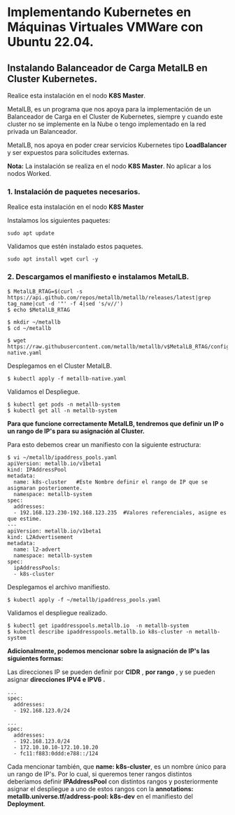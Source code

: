 # Implementando Kubernetes en Máquinas Virtuales VMWare con Ubuntu 22.04.

## Instalando Balanceador de Carga MetalLB en Cluster Kubernetes.
Realice esta instalación en el nodo **K8S Master**.

MetalLB, es un programa que nos apoya para la implementación de un Balanceador de Carga en el Cluster de Kubernetes, siempre y cuando este cluster no se implemente en la Nube o tengo implementado en la red privada un Balanceador.

MetalLB, nos apoya en poder crear servicios Kubernetes tipo **LoadBalancer** y ser expuestos para solicitudes externas.


**Nota:** La instalación se realiza en el nodo **K8S Master**. No aplicar a los nodos Worked.

### 1. Instalación de paquetes necesarios.
Realice esta instalación en el nodo **K8S Master**

Instalamos los siguientes paquetes:

```
sudo apt update
```

Validamos que estén instalado estos paquetes.

```
sudo apt install wget curl -y
```

### 2. Descargamos el manifiesto e instalamos MetalLB.

```
$ MetalLB_RTAG=$(curl -s https://api.github.com/repos/metallb/metallb/releases/latest|grep tag_name|cut -d '"' -f 4|sed 's/v//')
$ echo $MetalLB_RTAG
```
```
$ mkdir ~/metallb
$ cd ~/metallb

$ wget https://raw.githubusercontent.com/metallb/metallb/v$MetalLB_RTAG/config/manifests/metallb-native.yaml
```

Desplegamos en el Cluster MetalLB.

```
$ kubectl apply -f metallb-native.yaml
```

Validamos el Despliegue.

```
$ kubectl get pods -n metallb-system
$ kubectl get all -n metallb-system
```


**Para que funcione correctamente MetalLB, tendremos que definir un IP o un rango de IP's para su asignación al Cluster.**

Para esto debemos crear un manifiesto con la siguiente estructura:

```
$ vi ~/metallb/ipaddress_pools.yaml
apiVersion: metallb.io/v1beta1
kind: IPAddressPool
metadata:
  name: k8s-cluster   #Este Nombre definir el rango de IP que se asigmaran posteriomente.
  namespace: metallb-system
spec:
  addresses:
  - 192.168.123.230-192.168.123.235  #Valores referenciales, asigne es que estime.
---
apiVersion: metallb.io/v1beta1
kind: L2Advertisement
metadata:
  name: l2-advert
  namespace: metallb-system
spec:
  ipAddressPools:
  - k8s-cluster
```

Desplegamos el archivo manifiesto.

```
$ kubectl apply -f ~/metallb/ipaddress_pools.yaml
```

Validamos el despliegue realizado.

```
$ kubectl get ipaddresspools.metallb.io  -n metallb-system
$ kubectl describe ipaddresspools.metallb.io k8s-cluster -n metallb-system
```

**Adicionalmente, podemos mencionar sobre la asignación de IP's las siguientes formas:**

Las direcciones IP se pueden definir por **CIDR** , **por rango** , y se pueden asignar **direcciones IPV4 e IPV6 .**

```
...
spec:
  addresses:
  - 192.168.123.0/24 
```
```
...
spec:
  addresses:
  - 192.168.123.0/24
  - 172.10.10.10-172.10.10.20
  - fc11:f883:0ddd:e788::/124
```

Cada mencionar también, que **name: k8s-cluster**, es un nombre único para un rango de IP's. Por lo cual, si queremos tener rangos distintos deberíamos definir **IPAddressPool** con distintos rangos y posteriormente asignar el despliegue a uno de estos rangos con la **annotations: metallb.universe.tf/address-pool: k8s-dev** en el manifiesto del **Deployment**.
